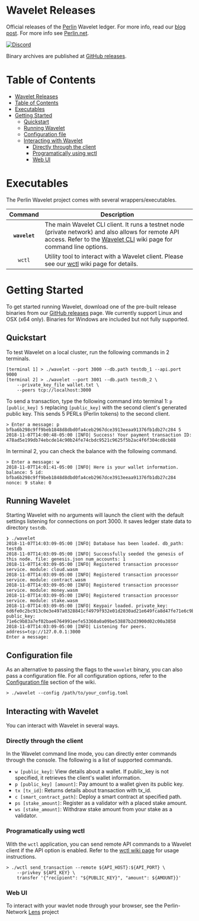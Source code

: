 # Wavelet Releases

Official releases of the [Perlin][perlin] Wavelet ledger. For more info, read our [blog post][wavelet-ledger]. For more info see [Perlin.net][perlin].

[![Discord][discord-shield]][discord]

Binary archives are published at [GitHub releases][github-releases].

# Table of Contents
- [Wavelet Releases](#wavelet-releases)
- [Table of Contents](#table-of-contents)
- [Executables](#executables)
- [Getting Started](#getting-started)
    - [Quickstart](#quickstart)
    - [Running Wavelet](#running-wavelet)
    - [Configuration file](#configuration-file)
    - [Interacting with Wavelet](#interacting-with-wavelet)
        - [Directly through the client](#directly-through-the-client)
        - [Programatically using wctl](#programatically-using-wctl)
        - [Web UI](#web-ui)

# Executables

The Perlin Wavelet project comes with several wrappers/executables.

| Command    | Description |
|:----------:|-------------|
| **`wavelet`** | The main Wavelet CLI client. It runs a testnet node (private network) and also allows for remote API access. Refer to the [Wavelet CLI][wiki-wavelet-cli] wiki page for command line options. |
| `wctl` | Utility tool to interact with a Wavelet client. Please see our [wctl][wiki-wctl] wiki page for details. |

# Getting Started

To get started running Wavelet, download one of the pre-built release binaries from our [GitHub releases][github-releases] page. We currently support Linux and OSX (x64 only). Binaries for Windows are included but not fully supported.

## Quickstart

To test Wavelet on a local cluster, run the following commands in 2 terminals.

```shell
[terminal 1] > ./wavelet --port 3000 --db.path testdb_1 --api.port 9000
[terminal 2] > ./wavelet --port 3001 --db.path testdb_2 \
    --private_key_file wallet.txt \
    --peers tcp://localhost:3000
```

To send a transaction, type the following command into terminal 1: `p [public_key] 5` replacing `[public_key]` with the second client's generated public key. This sends 5 PERLs (Perlin tokens) to the second client.

```shell
> Enter a message: p bfba6b298c9ff9beb1848d8dbd0fa4ceb2967dce3913eeaa91376fb1db27c284 5
2018-11-07T14:00:48-05:00 |INFO| Success! Your payment transaction ID: 478ad5e199db74ebcde14c90b24fe74cbdc9521c9625f5b2ac4f6f304cd8cb88
```

In terminal 2, you can check the balance with the following command.

```shell
> Enter a message: w
2018-11-07T14:01:41-05:00 |INFO| Here is your wallet information. balance: 5 id: bfba6b298c9ff9beb1848d8dbd0fa4ceb2967dce3913eeaa91376fb1db27c284 nonce: 9 stake: 0
```


## Running Wavelet

Starting Wavelet with no arguments will launch the client with the default settings listening for connections on port 3000. It saves ledger state data to directory `testdb`.

```shell
❯ ./wavelet
2018-11-07T14:03:09-05:00 |INFO| Database has been loaded. db_path: testdb
2018-11-07T14:03:09-05:00 |INFO| Successfully seeded the genesis of this node. file: genesis.json num_accounts: 1
2018-11-07T14:03:09-05:00 |INFO| Registered transaction processor service. module: cloud.wasm
2018-11-07T14:03:09-05:00 |INFO| Registered transaction processor service. module: contract.wasm
2018-11-07T14:03:09-05:00 |INFO| Registered transaction processor service. module: money.wasm
2018-11-07T14:03:09-05:00 |INFO| Registered transaction processor service. module: stake.wasm
2018-11-07T14:03:09-05:00 |INFO| Keypair loaded. private_key: 6d6fe0c2bc913c0e3e497a0328841cf4979f932e01d2030ad21e649fca8d47fe71e6c9b83a7ef02bae6764991eefe53360a0a09be53887b2d3900d02c00a3858 public_key: 71e6c9b83a7ef02bae6764991eefe53360a0a09be53887b2d3900d02c00a3858
2018-11-07T14:03:09-05:00 |INFO| Listening for peers. address=tcp://127.0.0.1:3000
Enter a message:
```


## Configuration file

As an alternative to passing the flags to the `wavelet` binary, you can also pass a configuration file. For all configuration options, refer to the [Configuration file][wiki-wavelet-configuration-file] section of the wiki.

```shell
> ./wavelet --config /path/to/your_config.toml
```

## Interacting with Wavelet

You can interact with Wavelet in several ways.

### Directly through the client

In the Wavelet command line mode, you can directly enter commands through the console. The following is a list of supported commands.

* `w [public_key]`: View details about a wallet. If public_key is not specified, it retrieves the client's wallet information.
* `p [public_key] [amount]`: Pay amount to a wallet given its public key.
* `tx [tx_id]`: Returns details about transaction with tx_id.
* `c [smart_contract_path]`: Deploy a smart contract at specified path.
* `ps [stake_amount]`: Register as a validator with a placed stake amount.
* `ws [stake_amount]`: Withdraw stake amount from your stake as a validator.

### Programatically using wctl

With the `wctl` application, you can send remote API commands to a Wavelet client if the API option is enabled. Refer to the [wctl wiki page][wiki-wctl] for usage instructions.

```shell
> ./wctl send_transaction --remote ${API_HOST}:${API_PORT} \
    --privkey ${API_KEY} \
    transfer '{"recipient": "${PUBLIC_KEY}", "amount": ${AMOUNT}}'
```

### Web UI

To interact with your wavlet node through your browser, see the Perlin-Network [Lens](https://github.com/perlin-network/lens) project

[perlin]: https://www.perlin.net
[wavelet-ledger]: https://medium.com/perlin-network/wavelet-a-metastable-sybil-resistant-ledger-517ea7ee9031
[discord-shield]: https://img.shields.io/discord/458332417909063682.svg
[discord]: https://discord.gg/dMYfDPM
[github-releases]: https://github.com/perlin-network/wavelet-bin/releases
[wiki-wavelet-cli]: https://github.com/perlin-network/wavelet-bin/wiki/Command-Line-Options
[wiki-wctl]: https://github.com/perlin-network/wavelet-bin/wiki/wctl
[wiki-wavelet-configuration-file]: https://github.com/perlin-network/wavelet-bin/wiki/Configuration-File
